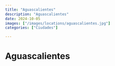 ```yaml
---
title: "Aguascalientes"
description: "Aguascalientes"
date: 2024-10-05
images: ["/images/locations/aguascalientes.jpg"]
categories: ["Ciudades"]

---
```


# Aguascalientes

